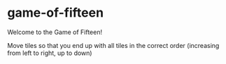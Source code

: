 # game-of-fifteen

Welcome to the Game of Fifteen!

Move tiles so that you end up with all tiles in the correct order (increasing from left to right, up to down)
